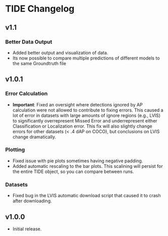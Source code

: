 # TIDE Changelog

## v1.1
### Better Data Output
 - Added better output and visualization of data.
 - Its now possible to compare multiple predictions of different models to the same Groundtruth file

## v1.0.1
### Error Calculation
 - **Important**: Fixed an oversight where detections ignored by AP calculation were not allowed to contribute to fixing errors. This caused a lot of error in datasets with large amounts of ignore regions (e.g., LVIS) to significantly overrepresent Missed Error and underrepresent either Classification or Localization error. This fix will also slightly change errors for other datasets (< .4 dAP on COCO), but conclusions on LVIS change dramatically.
### Plotting
 - Fixed issue with pie plots sometimes having negative padding.
 - Added automatic rescaling to the bar plots. This scalining will persist for the entire TIDE object, so you can compare between runs.
### Datasets
 - Fixed bug in the LVIS automatic download script that caused it to crash after downloading.


## v1.0.0
 - Initial release.
